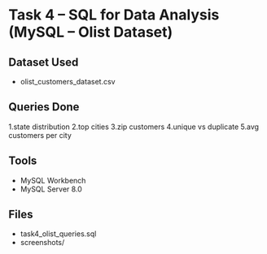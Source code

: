 # Task 4 – SQL for Data Analysis (MySQL – Olist Dataset)

## Dataset Used
- olist_customers_dataset.csv

## Queries Done
 1.state distribution
 2.top cities
 3.zip customers
 4.unique vs duplicate
 5.avg customers per city
## Tools
- MySQL Workbench
- MySQL Server 8.0

## Files
- task4_olist_queries.sql
- screenshots/
